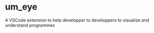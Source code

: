 # um_eye
A VSCode extension to help developper to developpers to visualize and understand programmes

